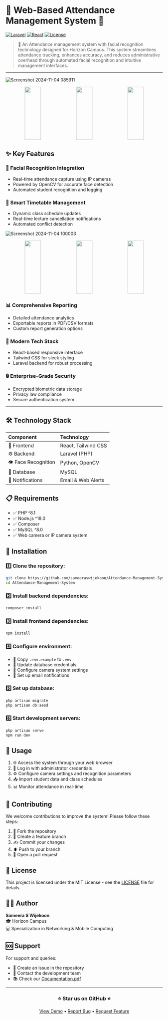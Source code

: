 # 📸 Web-Based Attendance Management System 🤖

[![Laravel](https://img.shields.io/badge/Framework-Laravel-red)](https://laravel.com/)
[![React](https://img.shields.io/badge/Frontend-React-blue)](https://reactjs.org/)
[![License](https://img.shields.io/badge/License-MIT-green)](LICENSE)

> 🌟 An Attendance management system with facial recognition technology designed for Horizon Campus. This system streamlines attendance tracking, enhances accuracy, and reduces administrative overhead through automated facial recognition and intuitive management interfaces.

---
![Screenshot 2024-11-04 085911](https://github.com/user-attachments/assets/ce44cd37-e210-4aaf-97fe-bbfad2d7dcce)
<div align="center">
  <img src="https://github.com/user-attachments/assets/ce44cd37-e210-4aaf-97fe-bbfad2d7dcce" width="32%" height="170px"/>
  <img src="https://github.com/user-attachments/assets/c7bfbd45-8c25-4a3c-af35-a44eaa0f4d28" width="32%" height="170px"/>
  <img src="https://github.com/user-attachments/assets/8ce8357a-69d5-46b7-b94d-a5f638c0da92" width="32%" height="170px"/>
</div>

## ✨ Key Features

### 🎥 Facial Recognition Integration
* Real-time attendance capture using IP cameras
* Powered by OpenCV for accurate face detection
* Automated student recognition and logging
  


### 📅 Smart Timetable Management
* Dynamic class schedule updates
* Real-time lecture cancellation notifications
* Automated conflict detection


![Screenshot 2024-11-04 100003](https://github.com/user-attachments/assets/62fcfbcd-a37f-4d40-845e-f81bfc585279)

<div align="center">
  <img src="https://github.com/user-attachments/assets/b79d65d2-b096-4a24-a8fd-e9f216ab4fef" width="32%" height="170px"/>
  <img src="https://github.com/user-attachments/assets/6ed99c23-1760-46c8-9d47-77bf872eca23" width="32%" height="170px"/>
  <img src="https://github.com/user-attachments/assets/1c37e646-650c-47b3-b93f-9b5e1206b0d4" width="32%" height="170px"/>
</div>

### 📊 Comprehensive Reporting
* Detailed attendance analytics
* Exportable reports in PDF/CSV formats
* Custom report generation options

### 🎨 Modern Tech Stack
* React-based responsive interface
* Tailwind CSS for sleek styling
* Laravel backend for robust processing

### 🔒 Enterprise-Grade Security
* Encrypted biometric data storage
* Privacy law compliance
* Secure authentication system

---

## 🛠️ Technology Stack

| Component | Technology |
|:----------|:-----------|
| 🎨 Frontend | React, Tailwind CSS |
| ⚙️ Backend | Laravel (PHP) |
| 👁️ Face Recognition | Python, OpenCV |
| 💾 Database | MySQL |
| 📧 Notifications | Email & Web Alerts |

## 📋 Requirements

* ✅ PHP ^8.1
* ✅ Node.js ^18.0
* ✅ Composer 
* ✅ MySQL ^8.0
* ✅ Web camera or IP camera system

## 🚀 Installation

### 1️⃣ Clone the repository:
```bash
git clone https://github.com/sameeraswijekoon/Attendance-Management-System.git
cd Attendance-Management-System
```

### 2️⃣ Install backend dependencies:
```bash
composer install
```

### 3️⃣ Install frontend dependencies:
```bash
npm install
```

### 4️⃣ Configure environment:
* 📝 Copy `.env.example` to `.env`
* 🔑 Update database credentials
* 📸 Configure camera system settings
* 📧 Set up email notifications

### 5️⃣ Set up database:
```bash
php artisan migrate
php artisan db:seed
```

### 6️⃣ Start development servers:
```bash
php artisan serve
npm run dev
```

## 📖 Usage

1. 🌐 Access the system through your web browser
2. 🔐 Log in with administrator credentials
3. ⚙️ Configure camera settings and recognition parameters
4. 📥 Import student data and class schedules
5. 📊 Monitor attendance in real-time

## 🤝 Contributing

We welcome contributions to improve the system! Please follow these steps:

1. 🍴 Fork the repository
2. 🌿 Create a feature branch
3. ✍️ Commit your changes
4. ⬆️ Push to your branch
5. 💫 Open a pull request

## 📜 License

This project is licensed under the MIT License - see the [LICENSE](LICENSE) file for details.

## 👨‍💻 Author

**Sameera S Wijekoon**  
🎓 Horizon Campus  
💻 Specialization in Networking & Mobile Computing

## 🆘 Support

For support and queries:
* 🐛 Create an issue in the repository
* 📧 Contact the development team
* 📚 Check our [Documentation.pdf](https://github.com/user-attachments/files/17893617/IT2020007.pdf)

---

<div align="center">

### ⭐ Star us on GitHub ⭐

[View Demo](https://demo-link) • [Report Bug](https://github.com/username/repo/issues) • [Request Feature](https://github.com/username/repo/issues)

</div>
